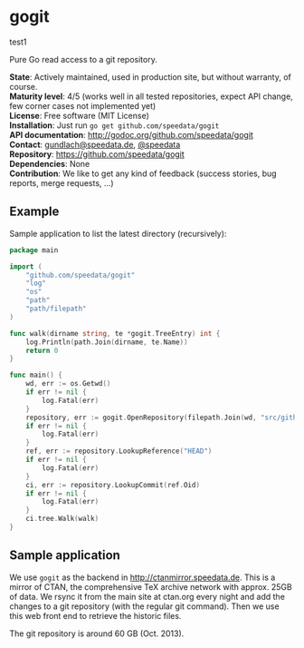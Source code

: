 gogit
=====

test1

Pure Go read access to a git repository.

**State**: Actively maintained, used in production site, but without warranty, of course.<br>
**Maturity level**: 4/5 (works well in all tested repositories, expect API change, few corner cases not implemented yet)<br>
**License**: Free software (MIT License)<br>
**Installation**: Just run `go get github.com/speedata/gogit`<br>
**API documentation**: http://godoc.org/github.com/speedata/gogit<br>
**Contact**: <gundlach@speedata.de>, [@speedata](https://twitter.com/speedata)<br>
**Repository**: https://github.com/speedata/gogit<br>
**Dependencies**: None<br>
**Contribution**: We like to get any kind of feedback (success stories, bug reports, merge requests, ...)

Example
-------

Sample application to list the latest directory (recursively):

```Go
package main

import (
    "github.com/speedata/gogit"
    "log"
    "os"
    "path"
    "path/filepath"
)

func walk(dirname string, te *gogit.TreeEntry) int {
    log.Println(path.Join(dirname, te.Name))
    return 0
}

func main() {
    wd, err := os.Getwd()
    if err != nil {
        log.Fatal(err)
    }
    repository, err := gogit.OpenRepository(filepath.Join(wd, "src/github.com/speedata/gogit/_testdata/testrepo.git"))
    if err != nil {
        log.Fatal(err)
    }
    ref, err := repository.LookupReference("HEAD")
    if err != nil {
        log.Fatal(err)
    }
    ci, err := repository.LookupCommit(ref.Oid)
    if err != nil {
        log.Fatal(err)
    }
    ci.tree.Walk(walk)
}
```

Sample application
-------------------

We use `gogit` as the backend in http://ctanmirror.speedata.de. This is a
mirror of CTAN, the comprehensive TeX archive network with approx. 25GB of
data. We rsync it from the main site at ctan.org every night and add the
changes to a git repository (with the regular git command). Then we use this web
front end to retrieve the historic files.

The git repository is around 60 GB (Oct. 2013).

